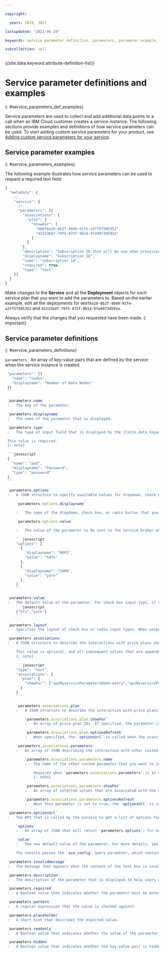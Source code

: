 ```yaml
---

copyright:

  years: 2019, 2022

lastupdated: "2021-06-29"

keywords: service parameter definition, parameters, parameter example,

subcollection: sell
---
```


{{site.data.keyword.attribute-definition-list}}

# Service parameter definitions and examples
{: #service_parameters_def_examples}

Service parameters are used to collect and add additional data points to a call when an IBM Cloud customer creates a service instance. The following sections provide examples and definitions of how service parameters can be used. To start adding custom service parameters for your product, see [Adding custom service parameters for your service](/docs/sell?topic=sell-service-add-custom-parameters#service_parameters3p).

## Service parameter examples
{: #service_parameters_examples}

The following example illustrates how service parameters can be used to request a required text field:

```javascript
{
  "metadata": {
    //...
    "service": {
      //...
      "parameters": [{
        "associations": {
          "plan": {
            "showFor": [
              "068f8a20-8b27-4049-91fe-a3ff5f505352",
              "45333bd7-79f5-475f-9b14-9fe99734592a"
            ]
          }
        },
        "description": "Subscription ID that will be use when provisioning the service instance",
        "displayname": "Subscription ID",
        "name": "subscription_id",
        "required": true,
        "type": "text"
    }]
  }
}
```

Make changes to the **Service** and all the **Deployment** objects for each service plan that you want to add the parameters to. Based on the earlier example, edit all the deployments for `068f8a20-8b27-4049-91fe-a3ff5f505352` and `45333bd7-79f5-475f-9b14-9fe99734592a`.

Always verify that the changes that you requested have been made.
{: important}


## Service parameter definitions
{: #service_parameters_definitions}

`parameters`
:   An array of key-value pairs that are defined by the service when the service instance is created.

   ```javascript
    "parameters": [{
      "name": "nodes",
      "displayname": "Number of Data Nodes"
    }]
    ```

    `parameters.name`
    :   The key of the parameter.

    `parameters.displayname`
    :   The name of the parameter that is displayed.

    `parameters.type`
    :   The type of input field that is displayed by the {{site.data.keyword.Bluemix_notm}} user interface. The value can be text, password, dropdown, check box, or radio.

    This value is required.
    {: note}

    ```javascript
    {
      "name": "pwd",
      "displayname": "Password",
      "type": "password"
    },
    ```

    `parameters.options`
    :   A JSON structure to specify available values for dropdown, check box, and radio input type.

        `parameters.options.displayname`

        :   The name of the dropdown, check box, or radio button that you want to display in the UI.

        `parameters.options.value`

        :   The value of the parameter to be sent to the service broker when creating the service.

        ```javascript
        "options": [
          {
            "displayname": "HDFS",
            "value": "hdfs"
          },
          {
            "displayname": "YARN",
            "value": "yarn"
          },
        ]
        ```

    `parameters.value`
    :   The default value of the parameter. For check box input type, it can be an array of values.
        ```javascript
        ["hfs","yarn"]
        ```

    `parameters.layout`
    :   Specifies the layout of check box or radio input types. When unspecified, the default layout is horizontal.

    `parameters.associations`
    :   A JSON structure to describe the interactions with price plans and/or other custom parameters.

        This value is optional, and all subsequent values that are appended to `parameters.associations.<value>` are optional.
        {: note}

        ```javascript
        "type": "text",
        "associations": {
          "plan": {
            "showFor": ["apsMyserviceParametersDemo-entry","apsMyserviceParametersDemo-enterprise"]
          }
        }
        ```

        `parameters.associations.plan`
        :   A JSON structure to describe the interaction with price plans.

            `parameters.associations.plan.showFor`
            :   An array of price plan IDs. If specified, the parameter is shown in the UI when the corresponding price plan is selected.

            `parameters.associations.plan.optionsRefresh`
            :   When specified, the `optionsUrl` is called when the associated price plan is selected.

        `parameters.associations.parameters`
        :   An array of JSON describing the interaction with other custom parameters.

            `parameters.associations.parameters.name`
            :   The name of the other custom parameter that you want to interact with.

                Required when `parameters.associations.parameters` is in use.
                {: note}

            `parameters.associations.parameters.showFor`
            :   An array of selected values that are associated with the custom parameter that you want to interact with. This parameter shows in the UI when one of those values is selected.

            `parameters.associations.parameters.optionsRefresh`
            :   When this parameter is set to true, the `optionsUrl` is called when the associated parameter value is changed and this parameter is visible in the UI.

    `parameters.optionsUrl`
    :   The API that is called by the console to get a list of options for dropdown, check box, or radio input type. The response is a JSON structure that contains two fields:

        `options`
        :   An array of JSON that will return `parameters.options`; for more details see the entry for `parameters.options`.

        `value`
        :   The new default value of the parameter. For more details, see the entry for `parameters.value`.

        The console passes the `ace_config` query parameter, which contains the current org GUID, space GUID, the current value of all custom parameters, and the current price plan ID. The bearer token is propagated in the header.

    `parameters.invalidmessage`
    :   The message that appears when the content of the text box is invalid.

    `parameters.description`
    :   The description of the parameter that is displayed to help users with the value of the parameter.

    `parameters.required`
    :   A Boolean value that indicates whether the parameter must be entered in the {{site.data.keyword.Bluemix_notm}} user interface.

    `parameters.pattern`
    :   A regular expression that the value is checked against.

    `parameters.placeholder`
    :   A short hint that describes the expected value.

    `parameters.readonly`
    :   A Boolean value that indicates whether the value of the parameter is displayed only and cannot be changed by users. The default value is false.

    `parameters.hidden`
    :   A Boolean value that indicates whether the key-value pair is hidden from users. The default value is false.
